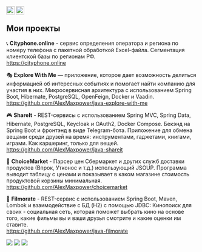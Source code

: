 <a href="https://t.me/Maxpower2k">
  <img align="left" alt="Telegram" width="22px" src="https://cdn.jsdelivr.net/npm/simple-icons@v3/icons/telegram.svg" />
</a>
<a href="https://twitter.com/AlEremin">
  <img align="left" alt="Twitter" width="22px" src="https://cdn.jsdelivr.net/npm/simple-icons@v3/icons/twitter.svg" />
</a><br />

## Мои проекты

📞 **Cityphone.online** - сервис определения оператора и региона по номеру телефона с пакетной обработкой Excel-файла. Сегментация клиентской базы по регионам РФ.<br />
<a href="https://cityphone.online/">https://cityphone.online</a>

🎭 **Explore With Me** — приложение, которое дает возможность делиться информацией об интересных событиях и помогает найти компанию для участия в них. Микросервисная архитектура с использованием Spring Boot, Hibernate, PostgreSQL, OpenFeign, Docker и Vaadin.<br/>
https://github.com/AlexMaxpower/java-explore-with-me

🎮 **ShareIt** - REST-сервисы с использованием Spring MVC, Spring Data, Hibernate, PostgreSQL, Keycloak и OAuth2, Docker Compose. Бекэнд на Spring Boot и фронтэнд в виде Telegram-бота.
Приложение для обмена вещами среди друзей на время: инструментами, гаджетами, книгами, играми. Как каршеринг, только для вещей.<br />
https://github.com/AlexMaxpower/java-shareit

🛒 **ChoiceMarket** - Парсер цен Сбермаркет и других служб доставки продуктов (Впрок, Утконос и т.д.) использующий JSOUP. Программа выводит таблицу с ценами и показывает в каком магазине стоимость продуктовой корзины минимальная.<br />
https://github.com/AlexMaxpower/choicemarket

🎥 **Filmorate** - REST-сервис с использованием Spring Boot, Maven, Lombok и взаимодействие с БД (H2) с помощью JDBC: Кинопоиск для своих - социальная сеть, которая
поможет выбрать кино на основе того, какие фильмы вы и ваши друзья смотрите и какие оценки им ставите.<br />
https://github.com/AlexMaxpower/java-filmorate

![](https://github-profile-summary-cards.vercel.app/api/cards/stats?username=AlexMaxpower&theme=nord_bright)
![](http://github-profile-summary-cards.vercel.app/api/cards/productive-time?username=AlexMaxpower&theme=nord_bright&utcOffset=3)
![](https://hit.yhype.me/github/profile?user_id=96842661)
